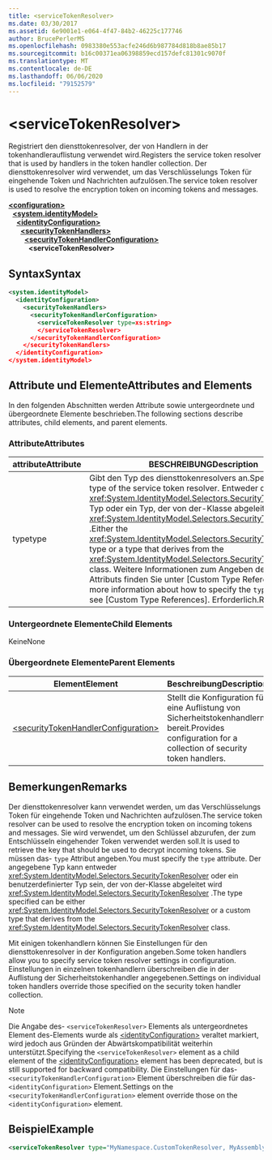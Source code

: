 ```yaml
---
title: <serviceTokenResolver>
ms.date: 03/30/2017
ms.assetid: 6e9001e1-e064-4f47-84b2-46225c177746
author: BrucePerlerMS
ms.openlocfilehash: 0983380e553acfe246d6b987784d818b8ae85b17
ms.sourcegitcommit: b16c00371ea06398859ecd157defc81301c9070f
ms.translationtype: MT
ms.contentlocale: de-DE
ms.lasthandoff: 06/06/2020
ms.locfileid: "79152579"
---
```

# \<serviceTokenResolver>
<span data-ttu-id="c3327-101">Registriert den diensttokenresolver, der von Handlern in der tokenhandlerauflistung verwendet wird.</span><span class="sxs-lookup"><span data-stu-id="c3327-101">Registers the service token resolver that is used by handlers in the token handler collection.</span></span> <span data-ttu-id="c3327-102">Der diensttokenresolver wird verwendet, um das Verschlüsselungs Token für eingehende Token und Nachrichten aufzulösen.</span><span class="sxs-lookup"><span data-stu-id="c3327-102">The service token resolver is used to resolve the encryption token on incoming tokens and messages.</span></span>  
  
[**\<configuration>**](../configuration-element.md)\
&nbsp;&nbsp;[**\<system.identityModel>**](system-identitymodel.md)\
&nbsp;&nbsp;&nbsp;&nbsp;[**\<identityConfiguration>**](identityconfiguration.md)\
&nbsp;&nbsp;&nbsp;&nbsp;&nbsp;&nbsp;[**\<securityTokenHandlers>**](securitytokenhandlers.md)\
&nbsp;&nbsp;&nbsp;&nbsp;&nbsp;&nbsp;&nbsp;&nbsp;[**\<securityTokenHandlerConfiguration>**](securitytokenhandlerconfiguration.md)\
&nbsp;&nbsp;&nbsp;&nbsp;&nbsp;&nbsp;&nbsp;&nbsp;&nbsp;&nbsp;**\<serviceTokenResolver>**  
  
## <a name="syntax"></a><span data-ttu-id="c3327-103">Syntax</span><span class="sxs-lookup"><span data-stu-id="c3327-103">Syntax</span></span>  
  
```xml  
<system.identityModel>  
  <identityConfiguration>  
    <securityTokenHandlers>  
      <securityTokenHandlerConfiguration>  
        <serviceTokenResolver type=xs:string>  
        </serviceTokenResolver>  
      </securityTokenHandlerConfiguration>  
    </securityTokenHandlers>  
  </identityConfiguration>  
</system.identityModel>  
```  
  
## <a name="attributes-and-elements"></a><span data-ttu-id="c3327-104">Attribute und Elemente</span><span class="sxs-lookup"><span data-stu-id="c3327-104">Attributes and Elements</span></span>  
 <span data-ttu-id="c3327-105">In den folgenden Abschnitten werden Attribute sowie untergeordnete und übergeordnete Elemente beschrieben.</span><span class="sxs-lookup"><span data-stu-id="c3327-105">The following sections describe attributes, child elements, and parent elements.</span></span>  
  
### <a name="attributes"></a><span data-ttu-id="c3327-106">Attribute</span><span class="sxs-lookup"><span data-stu-id="c3327-106">Attributes</span></span>  
  
|<span data-ttu-id="c3327-107">attribute</span><span class="sxs-lookup"><span data-stu-id="c3327-107">Attribute</span></span>|<span data-ttu-id="c3327-108">BESCHREIBUNG</span><span class="sxs-lookup"><span data-stu-id="c3327-108">Description</span></span>|  
|---------------|-----------------|  
|<span data-ttu-id="c3327-109">type</span><span class="sxs-lookup"><span data-stu-id="c3327-109">type</span></span>|<span data-ttu-id="c3327-110">Gibt den Typ des diensttokenresolvers an.</span><span class="sxs-lookup"><span data-stu-id="c3327-110">Specifies the type of the service token resolver.</span></span> <span data-ttu-id="c3327-111">Entweder der <xref:System.IdentityModel.Selectors.SecurityTokenResolver> Typ oder ein Typ, der von der-Klasse abgeleitet wird <xref:System.IdentityModel.Selectors.SecurityTokenResolver> .</span><span class="sxs-lookup"><span data-stu-id="c3327-111">Either the <xref:System.IdentityModel.Selectors.SecurityTokenResolver> type or a type that derives from the <xref:System.IdentityModel.Selectors.SecurityTokenResolver> class.</span></span> <span data-ttu-id="c3327-112">Weitere Informationen zum Angeben des- `type` Attributs finden Sie unter [Custom Type References].</span><span class="sxs-lookup"><span data-stu-id="c3327-112">For more information about how to specify the `type` attribute, see [Custom Type References].</span></span> <span data-ttu-id="c3327-113">Erforderlich.</span><span class="sxs-lookup"><span data-stu-id="c3327-113">Required.</span></span>|  
  
### <a name="child-elements"></a><span data-ttu-id="c3327-114">Untergeordnete Elemente</span><span class="sxs-lookup"><span data-stu-id="c3327-114">Child Elements</span></span>  
 <span data-ttu-id="c3327-115">Keine</span><span class="sxs-lookup"><span data-stu-id="c3327-115">None</span></span>  
  
### <a name="parent-elements"></a><span data-ttu-id="c3327-116">Übergeordnete Elemente</span><span class="sxs-lookup"><span data-stu-id="c3327-116">Parent Elements</span></span>  
  
|<span data-ttu-id="c3327-117">Element</span><span class="sxs-lookup"><span data-stu-id="c3327-117">Element</span></span>|<span data-ttu-id="c3327-118">Beschreibung</span><span class="sxs-lookup"><span data-stu-id="c3327-118">Description</span></span>|  
|-------------|-----------------|  
|[\<securityTokenHandlerConfiguration>](securitytokenhandlerconfiguration.md)|<span data-ttu-id="c3327-119">Stellt die Konfiguration für eine Auflistung von Sicherheitstokenhandlern bereit.</span><span class="sxs-lookup"><span data-stu-id="c3327-119">Provides configuration for a collection of security token handlers.</span></span>|  
  
## <a name="remarks"></a><span data-ttu-id="c3327-120">Bemerkungen</span><span class="sxs-lookup"><span data-stu-id="c3327-120">Remarks</span></span>  
 <span data-ttu-id="c3327-121">Der diensttokenresolver kann verwendet werden, um das Verschlüsselungs Token für eingehende Token und Nachrichten aufzulösen.</span><span class="sxs-lookup"><span data-stu-id="c3327-121">The service token resolver can be used to resolve the encryption token on incoming tokens and messages.</span></span> <span data-ttu-id="c3327-122">Sie wird verwendet, um den Schlüssel abzurufen, der zum Entschlüsseln eingehender Token verwendet werden soll.</span><span class="sxs-lookup"><span data-stu-id="c3327-122">It is used to retrieve the key that should be used to decrypt incoming tokens.</span></span> <span data-ttu-id="c3327-123">Sie müssen das- `type` Attribut angeben.</span><span class="sxs-lookup"><span data-stu-id="c3327-123">You must specify the `type` attribute.</span></span> <span data-ttu-id="c3327-124">Der angegebene Typ kann entweder <xref:System.IdentityModel.Selectors.SecurityTokenResolver> oder ein benutzerdefinierter Typ sein, der von der-Klasse abgeleitet wird <xref:System.IdentityModel.Selectors.SecurityTokenResolver> .</span><span class="sxs-lookup"><span data-stu-id="c3327-124">The type specified can be either <xref:System.IdentityModel.Selectors.SecurityTokenResolver> or a custom type that derives from the <xref:System.IdentityModel.Selectors.SecurityTokenResolver> class.</span></span>  
  
 <span data-ttu-id="c3327-125">Mit einigen tokenhandlern können Sie Einstellungen für den diensttokenresolver in der Konfiguration angeben.</span><span class="sxs-lookup"><span data-stu-id="c3327-125">Some token handlers allow you to specify service token resolver settings in configuration.</span></span> <span data-ttu-id="c3327-126">Einstellungen in einzelnen tokenhandlern überschreiben die in der Auflistung der Sicherheitstokenhandler angegebenen.</span><span class="sxs-lookup"><span data-stu-id="c3327-126">Settings on individual token handlers override those specified on the security token handler collection.</span></span>  
  
> [!NOTE]
> <span data-ttu-id="c3327-127">Die Angabe des- `<serviceTokenResolver>` Elements als untergeordnetes Element des-Elements wurde als [\<identityConfiguration>](identityconfiguration.md) veraltet markiert, wird jedoch aus Gründen der Abwärtskompatibilität weiterhin unterstützt.</span><span class="sxs-lookup"><span data-stu-id="c3327-127">Specifying the `<serviceTokenResolver>` element as a child element of the [\<identityConfiguration>](identityconfiguration.md) element has been deprecated, but is still supported for backward compatibility.</span></span> <span data-ttu-id="c3327-128">Die Einstellungen für das- `<securityTokenHandlerConfiguration>` Element überschreiben die für das- `<identityConfiguration>` Element.</span><span class="sxs-lookup"><span data-stu-id="c3327-128">Settings on the `<securityTokenHandlerConfiguration>` element override those on the `<identityConfiguration>` element.</span></span>  
  
## <a name="example"></a><span data-ttu-id="c3327-129">Beispiel</span><span class="sxs-lookup"><span data-stu-id="c3327-129">Example</span></span>  
  
```xml  
<serviceTokenResolver type="MyNamespace.CustomTokenResolver, MyAssembly" />  
```
